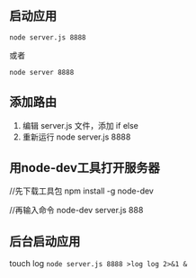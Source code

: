 ## 启动应用

`node server.js 8888`

或者

`node server 8888`

## 添加路由

1. 编辑 server.js 文件，添加 if else
2. 重新运行 node server.js 8888

## 用node-dev工具打开服务器
//先下载工具包
npm install -g node-dev

//再输入命令
node-dev server.js 888

## 后台启动应用

touch log
`node server.js 8888 >log log 2>&1 &`
